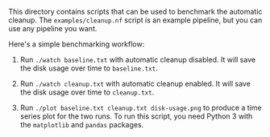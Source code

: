 This directory contains scripts that can be used to benchmark the automatic cleanup. The `examples/cleanup.nf` script is an example pipeline, but you can use any pipeline you want.

Here's a simple benchmarking workflow:

1. Run `./watch baseline.txt` with automatic cleanup disabled. It will save the disk usage over time to `baseline.txt`.

2. Run `./watch cleanup.txt` with automatic cleanup enabled. It will save the disk usage over time to `cleanup.txt`.

3. Run `./plot baseline.txt cleanup.txt disk-usage.png` to produce a time series plot for the two runs. To run this script, you need Python 3 with the `matplotlib` and `pandas` packages.